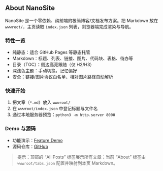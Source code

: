 ## About NanoSite

NanoSite 是一个零依赖、纯前端的极简博客/文档发布方案。把 Markdown 放在 `wwwroot/`，主页读取 `index.json` 列表，浏览器端完成渲染与导航。

### 特性一览

- 纯静态：适合 GitHub Pages 等静态托管
- Markdown：标题、列表、链接、图片、代码块、表格、待办等
- 目录（TOC）：侧边高亮跟随（仅 H2/H3）
- 深浅色主题：手动切换，记忆偏好
- 安全：链接/图片协议白名单、相对图片路径自动解析

### 快速开始

1. 把文章（`*.md`）放入 `wwwroot/`
2. 在 `wwwroot/index.json` 中登记标题与文件名
3. 通过本地服务器预览：`python3 -m http.server 8000`

### Demo 与源码

- 功能演示：[Feature Demo](?id=features-demo.md)
- 源码仓库：[GitHub](https://github.com/phyllali)

> 提示：顶部的 “All Posts” 标签展示所有文章；当前 “About” 标签由 `wwwroot/tabs.json` 配置并映射到本页 Markdown。


